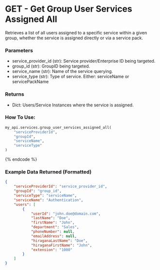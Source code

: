# GET - Get Group User Services Assigned All

Retrieves a list of all users assigned to a specific service within a given group, whether the service is assigned directly or via a service pack.

### Parameters

*   service\_provider\_id (str): Service provider/Enterprise ID being targeted.
*   group\_id (str): GroupID being targeted.
*   service\_name (str): Name of the service querying.
*   service\_type (str): Type of service. Either: serviceName or servicePackName 

### Returns

*   Dict: Users/Service Instances where the service is assigned.

### How To Use:

```python
my_api.services.group_user_services_assigned_all(
    "serviceProviderId",
    "groupId",
    "serviceName",
    "serviceType"
)
```
{% endcode %} 



### Example Data Returned (Formatted)
```json
{
    "serviceProviderId": "service_provider_id",
    "groupId": "group_id",
    "serviceType": "serviceName",
    "serviceName": "Authentication",
    "users": [
        {
            "userId": "john.doe@domain.com",
            "lastName": "Doe",
            "firstName": "John",
            "department": "Sales",
            "phoneNumber": null,
            "emailAddress": null,
            "hiraganaLastName": "Doe",
            "hiraganaFirstName": "John",
            "extension": "1000"
        }
    ]
}
```
